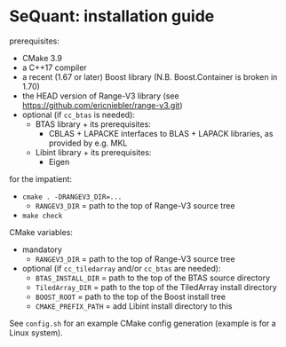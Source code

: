 SeQuant: installation guide
===========================

prerequisites:
  * CMake 3.9
  * a C++17 compiler
  * a recent (1.67 or later) Boost library (N.B. Boost.Container is broken in 1.70)
  * the HEAD version of Range-V3 library (see https://github.com/ericniebler/range-v3.git)
  * optional (if `cc_btas` is needed):
    * BTAS library + its prerequisites:
      * CBLAS + LAPACKE interfaces to BLAS + LAPACK libraries, as provided by e.g. MKL
    * Libint library + its prerequisites:
      * Eigen

for the impatient:
  * `cmake . -DRANGEV3_DIR=...`
    * `RANGEV3_DIR` = path to the top of Range-V3 source tree
  * `make check`

CMake variables:
  * mandatory
    * `RANGEV3_DIR` = path to the top of Range-V3 source tree
  * optional (if `cc_tiledarray` and/or `cc_btas` are needed):
    * `BTAS_INSTALL_DIR` = path to the top of the BTAS source directory
    * `TiledArray_DIR` = path to the top of the TiledArray install directory
    * `BOOST_ROOT` = path to the top of the Boost install tree
    * `CMAKE_PREFIX_PATH` = add Libint install directory to this

See `config.sh` for an example CMake config generation (example is for a Linux system).
